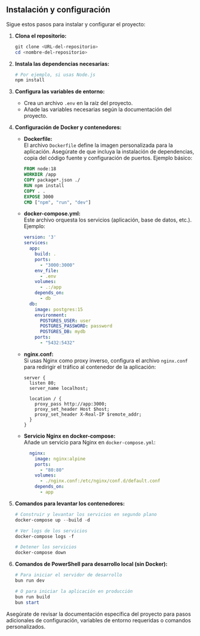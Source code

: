 ## Instalación y configuración

Sigue estos pasos para instalar y configurar el proyecto:

1. **Clona el repositorio:**
    ```powershell
    git clone <URL-del-repositorio>
    cd <nombre-del-repositorio>
    ```

2. **Instala las dependencias necesarias:**
    ```powershell
    # Por ejemplo, si usas Node.js
    npm install
    ```

3. **Configura las variables de entorno:**
    - Crea un archivo `.env` en la raíz del proyecto.
    - Añade las variables necesarias según la documentación del proyecto.

4. **Configuración de Docker y contenedores:**

    - **Dockerfile:**  
      El archivo `Dockerfile` define la imagen personalizada para la aplicación. Asegúrate de que incluya la instalación de dependencias, copia del código fuente y configuración de puertos. Ejemplo básico:
      ```dockerfile
      FROM node:18
      WORKDIR /app
      COPY package*.json ./
      RUN npm install
      COPY . .
      EXPOSE 3000
      CMD ["npm", "run", "dev"]
      ```

    - **docker-compose.yml:**  
      Este archivo orquesta los servicios (aplicación, base de datos, etc.). Ejemplo:
      ```yaml
      version: '3'
      services:
        app:
          build: .
          ports:
            - "3000:3000"
          env_file:
            - .env
          volumes:
            - .:/app
          depends_on:
            - db
        db:
          image: postgres:15
          environment:
            POSTGRES_USER: user
            POSTGRES_PASSWORD: password
            POSTGRES_DB: mydb
          ports:
            - "5432:5432"
      ```

    - **nginx.conf:**  
      Si usas Nginx como proxy inverso, configura el archivo `nginx.conf` para redirigir el tráfico al contenedor de la aplicación:
      ```nginx
      server {
        listen 80;
        server_name localhost;

        location / {
          proxy_pass http://app:3000;
          proxy_set_header Host $host;
          proxy_set_header X-Real-IP $remote_addr;
        }
      }
      ```

    - **Servicio Nginx en docker-compose:**  
      Añade un servicio para Nginx en `docker-compose.yml`:
      ```yaml
        nginx:
          image: nginx:alpine
          ports:
            - "80:80"
          volumes:
            - ./nginx.conf:/etc/nginx/conf.d/default.conf
          depends_on:
            - app
      ```

5. **Comandos para levantar los contenedores:**
    ```powershell
    # Construir y levantar los servicios en segundo plano
    docker-compose up --build -d

    # Ver logs de los servicios
    docker-compose logs -f

    # Detener los servicios
    docker-compose down
    ```

6. **Comandos de PowerShell para desarrollo local (sin Docker):**
    ```powershell
    # Para iniciar el servidor de desarrollo
    bun run dev

    # O para iniciar la aplicación en producción
    bun run build
    bun start
    ```

Asegúrate de revisar la documentación específica del proyecto para pasos adicionales de configuración, variables de entorno requeridas o comandos personalizados.